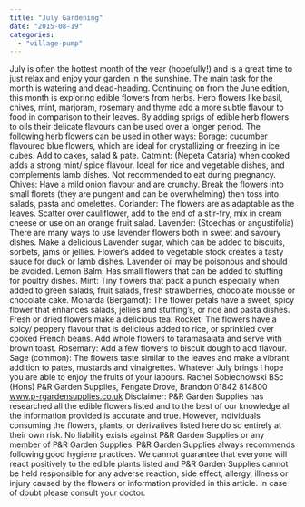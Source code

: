 ```yaml
---
title: "July Gardening"
date: "2015-08-19"
categories: 
  - "village-pump"
---
```


July is often the hottest month of the year (hopefully!) and is a great time to just relax and enjoy your garden in the sunshine. The main task for the month is watering and dead-heading. Continuing on from the June edition, this month is exploring edible flowers from herbs. Herb flowers like basil, chives, mint, marjoram, rosemary and thyme add a more subtle flavour to food in comparison to their leaves. By adding sprigs of edible herb flowers to oils their delicate flavours can be used over a longer period. The following herb flowers can be used in other ways: Borage: cucumber flavoured blue flowers, which are ideal for crystallizing or freezing in ice cubes. Add to cakes, salad & pate. Catmint: (Nepeta Cataria) when cooked adds a strong mint/ spice flavour. Ideal for rice and vegetable dishes, and complements lamb dishes. Not recommended to eat during pregnancy. Chives: Have a mild onion flavour and are crunchy. Break the flowers into small florets (they are pungent and can be overwhelming) then toss into salads, pasta and omelettes. Coriander: The flowers are as adaptable as the leaves. Scatter over cauliflower, add to the end of a stir-fry, mix in cream cheese or use on an orange fruit salad. Lavender: (Stoechas or angustifolia) There are many ways to use lavender flowers both in sweet and savoury dishes. Make a delicious Lavender sugar, which can be added to biscuits, sorbets, jams or jellies. Flower’s added to vegetable stock creates a tasty sauce for duck or lamb dishes. Lavender oil may be poisonous and should be avoided. Lemon Balm: Has small flowers that can be added to stuffing for poultry dishes. Mint: Tiny flowers that pack a punch especially when added to green salads, fruit salads, fresh strawberries, chocolate mousse or chocolate cake. Monarda (Bergamot): The flower petals have a sweet, spicy flower that enhances salads, jellies and stuffing’s, or rice and pasta dishes. Fresh or dried flowers make a delicious tea. Rocket: The flowers have a spicy/ peppery flavour that is delicious added to rice, or sprinkled over cooked French beans. Add whole flowers to taramasalata and serve with brown toast. Rosemary: Add a few flowers to biscuit dough to add flavour. Sage (common): The flowers taste similar to the leaves and make a vibrant addition to pates, mustards and vinaigrettes. Whatever July brings I hope you are able to enjoy the fruits of your labours. Rachel Sobiechowski BSc (Hons) P&R Garden Supplies, Fengate Drove, Brandon 01842 814800 www.p-rgardensupplies.co.uk Disclaimer: P&R Garden Supplies has researched all the edible flowers listed and to the best of our knowledge all the information provided is accurate and true. However, individuals consuming the flowers, plants, or derivatives listed here do so entirely at their own risk. No liability exists against P&R Garden Supplies or any member of P&R Garden Supplies. P&R Garden Supplies always recommends following good hygiene practices. We cannot guarantee that everyone will react positively to the edible plants listed and P&R Garden Supplies cannot be held responsible for any adverse reaction, side effect, allergy, illness or injury caused by the flowers or information provided in this article. In case of doubt please consult your doctor.
